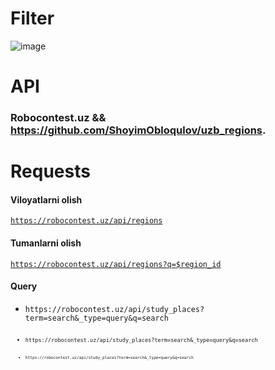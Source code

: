 # Filter
![image](https://user-images.githubusercontent.com/92427513/193407722-af211bfc-16a2-456f-b786-20e735ce0b49.png)

# API
### Robocontest.uz && https://github.com/ShoyimObloqulov/uzb_regions.

# Requests
#### Viloyatlarni olish
  <code>https://robocontest.uz/api/regions</code>
#### Tumanlarni olish
  <code>https://robocontest.uz/api/regions?q=$region_id</code>
#### Query
  <ul>
    <li><code>https://robocontest.uz/api/study_places?term=search&_type=query&q=search<code></li>
    <li><code>https://robocontest.uz/api/study_places?term=search&_type=query&q=search<code></li>
    <li><code>https://robocontest.uz/api/study_places?term=search&_type=query&q=search<code></li>
  </ul>
    




